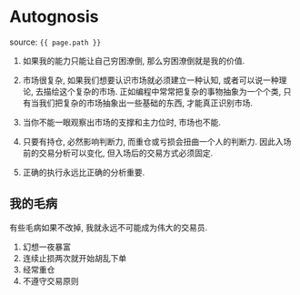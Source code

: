 # Autognosis

source: `{{ page.path }}`

1. 如果我的能力只能让自己穷困潦倒, 那么穷困潦倒就是我的价值.

2. 市场很复杂, 如果我们想要认识市场就必须建立一种认知, 或者可以说一种理论, 去描绘这个复杂的市场. 正如编程中常常把复杂的事物抽象为一个个类, 只有当我们把复杂的市场抽象出一些基础的东西, 才能真正识别市场.

3. 当你不能一眼观察出市场的支撑和主力位时, 市场也不能.

4. 只要有持仓, 必然影响判断力, 而重仓或亏损会扭曲一个人的判断力. 因此入场前的交易分析可以变化, 但入场后的交易方式必须固定.

5. 正确的执行永远比正确的分析重要.

## 我的毛病

有些毛病如果不改掉, 我就永远不可能成为伟大的交易员.

1. 幻想一夜暴富
2. 连续止损两次就开始胡乱下单
3. 经常重仓
4. 不遵守交易原则